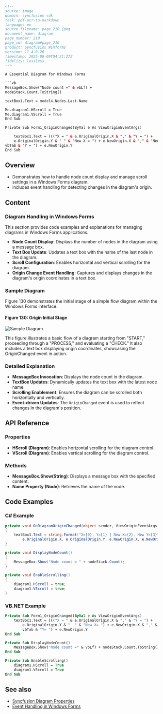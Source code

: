 ```html
<!-- 
source: image
domain: syncfusion-sdk
task: pdf-ocr-to-markdown
language: en
source_filename: page_210.jpeg
document_name: diagram
page_number: 210
page_id: diagram#page_210
product: Syncfusion Winforms
version: 11.4.0.26
timestamp: 2025-08-09T04:21:27Z
fidelity: lossless
-->

# Essential Diagram for Windows Forms

```vb
MessageBox.Show("Node count =" & vbLf) + 
nodeStack.Count.ToString()

textBox1.Text = model4.Nodes.Last.Name

Me.diagram1.HScroll = True
Me.diagram1.VScroll = True
End Sub

Private Sub Form1_OriginChanged(ByVal e As ViewOriginEventArgs)

    textBox1.Text = ((("X = " & e.OriginalOrigin.X & "," & "Y = ") + 
    e.OriginalOrigin.Y & " " & "New X = ") + e.NewOrigin.X & "," & "New " & 
vbTab & "Y = ") + e.NewOrigin.Y
End Sub
```

## Overview
- Demonstrates how to handle node count display and manage scroll settings in a Windows Forms diagram.
- Includes event handling for detecting changes in the diagram's origin.

## Content

### Diagram Handling in Windows Forms

This section provides code examples and explanations for managing diagrams in Windows Forms applications.

- **Node Count Display**: Displays the number of nodes in the diagram using a message box.
- **Text Box Update**: Updates a text box with the name of the last node in the diagram.
- **Scroll Configuration**: Enables horizontal and vertical scrolling for the diagram.
- **Origin Change Event Handling**: Captures and displays changes in the diagram's origin coordinates in a text box.

### Sample Diagram

Figure 130 demonstrates the initial stage of a simple flow diagram within the Windows Forms interface.

#### Figure 130: Origin Initial Stage

![Sample Diagram](https://i.imgur.com/diagram_image.png)

This figure illustrates a basic flow of a diagram starting from "START," proceeding through a "PROCESS," and evaluating a "CHECK." It also includes a text box displaying origin coordinates, showcasing the OriginChanged event in action.

### Detailed Explanation

- **MessageBox Invocation**: Displays the node count in the diagram.
- **TextBox Updates**: Dynamically updates the text box with the latest node name.
- **Scrolling Enablement**: Ensures the diagram can be scrolled both horizontally and vertically.
- **Event-driven Updates**: The `OriginChanged` event is used to reflect changes in the diagram's position.

## API Reference

### Properties
- **HScroll (Diagram)**: Enables horizontal scrolling for the diagram control.
- **VScroll (Diagram)**: Enables vertical scrolling for the diagram control.

### Methods
- **MessageBox.Show(String)**: Displays a message box with the specified content.
- **Name Property (Node)**: Retrieves the name of the node.

## Code Examples

### C# Example

```csharp
private void OnDiagramOriginChanged(object sender, ViewOriginEventArgs e)
{
    textBox1.Text = string.Format("X={0}, Y={1} | New X={2}, New Y={3}",
        e.OriginalOrigin.X, e.OriginalOrigin.Y, e.NewOrigin.X, e.NewOrigin.Y);
}

private void DisplayNodeCount()
{
    MessageBox.Show("Node count = " + nodeStack.Count);
}

private void EnableScrolling()
{
    diagram1.HScroll = true;
    diagram1.VScroll = true;
}
```

### VB.NET Example

```vb
Private Sub Form1_OriginChanged(ByVal e As ViewOriginEventArgs)
    textBox1.Text = ((("X = " & e.OriginalOrigin.X & "," & "Y = ") + 
        e.OriginalOrigin.Y & "  " & "New X= ") + e.NewOrigin.X & "," & "New " & 
        vbTab & "Y= ") + e.NewOrigin.Y
End Sub

Private Sub DisplayNodeCount()
    MessageBox.Show("Node count =" & vbLf) + nodeStack.Count.ToString()
End Sub

Private Sub EnableScrolling()
    diagram1.HScroll = True
    diagram1.VScroll = True
End Sub
```

## See also
- [Syncfusion Diagram Properties](#diagram-properties)
- [Event Handling in Windows Forms](#event-handling)

<!-- tags: [winforms, diagram, node count, scroll settings, origin changes, event handling] keywords: [node count, horizontal scroll, vertical scroll, origin, event handler, windows forms, diagram control] -->
```
